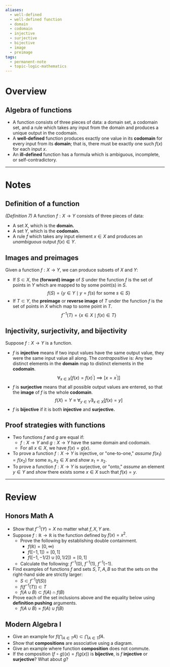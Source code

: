 ```yaml
---
aliases:
  - well-defined
  - well-defined function
  - domain
  - codomain
  - injective
  - surjective
  - bijective
  - image
  - preimage
tags:
  - permanent-note
  - topic-logic-mathematics
---
```

# Overview

## Algebra of functions

- A function consists of three pieces of data: a domain set, a codomain set, and a rule which takes any input from the domain and produces a unique output in the codomain.
- A **well-defined** function produces exactly one value in its **codomain** for every input from its **domain**; that is, there must be exactly one such $f(x)$ for each input $x$.
- An **ill-defined** function has a formula which is ambiguous, incomplete, or self-contradictory.

---
# Notes

## Definition of a function


*(Definition 7)* A function $f: X \to Y$ consists of three pieces of data:
- A set $X$, which is the **domain.**
- A set $Y$, which is the **codomain.**
- A rule $f$ which takes any input element $x \in X$ and produces an *unambiguous* output $f(x) \in Y$. 

## Images and preimages
Given a function $f:X \to Y$, we can produce subsets of $X$ and $Y$:

- If $S \subset X$, the **(forward) image** of $S$ under the function $f$ is the set of points in $Y$ which are mapped to by some point(s) in $S$.
$$ f(S) = \{y \in Y \mid y = f(s) \text{ for some } s \in S \}$$
- If $T \subset Y$, the **preimage** or **reverse image** of $T$ under the function $f$ is the set of points in $X$ which map to some point in $T$.
$$ f^{-1}(T) = \{x \in X \mid f(x) \in T \} $$

## Injectivity, surjectivity, and bijectivity
Suppose $f : X \to Y$ is a function.

- $f$ is **injective** means if two input values have the same output value, they were the same input value all along. The *contrapositive* is: Any two distinct elements in the **domain** map to distinct elements in the **codomain**.
$$ \forall_{x \in X} [f(x) = f(x)^\prime] \implies [x = x^\prime]]$$
- $f$ is **surjective** means that all possible output values are entered, so that the **image** of $f$ is the whole **codomain**.
$$ f(X) = Y \equiv \forall_{y\in Y}\exists_{x\in X}[f(x) = y] $$
- $f$ is **bijective** if it is both **injective** and **surjective.**

## Proof strategies with functions

- Two functions $f$ and $g$ are equal if:
	- $f: X \to Y$ and $g: X \to Y$ have the same domain and codomain.
	- For all $x \in X$, we have $f(x) = g(x)$.
- To prove a function $f: X \to Y$ is injective, or "one-to-one," *assume* $f(x_1) = f(x_2)$ for some $x_1, x_2 \in X$ and *show* $x_1 = x_2$.
- To prove a function $f: X \to Y$ is surjective, or "onto," *assume* an element $y \in Y$ and *show* there exists some $x \in X$ such that $f(x) = y$.

---

# Review

## Honors Math A

- Show that $f^{-1}(Y) = X$ no matter what $f,X,Y$ are.
- Suppose $f: \mathbb R \to \mathbb R$ is the function defined by $f(x) = x^2$. 
	- Prove the following by establishing double containment.
		- $f(\mathbb R) = [0, \infty)$
		- $f([-1,1]) = [0,1]$
		- $f([-1, -1/2) \cup [0, 1/2]) = [0,1]$
	- Calculate the following: $f^{-1} (0)$, $f^{-1}(1)$, $f^{-1}(-1)$.
- Find examples of functions $f$ and sets $S,T,A,B$ so that the sets on the right-hand side are strictly larger:
	- $S \subset f^{-1}(f(S))$
	- $f(f^{-1}(T)) \subset T$
	- $f(A \cup B) \subset f(A) \cap f(B)$
- Prove each of the set inclusions above and the equality below using **definition pushing** arguments.
	- $f(A\cup B) = f(A) \cup f(B)$

## Modern Algebra I
- Give an example for $f(\bigcap_{A \in T}A) \subset \bigcap_{A \in T} fA$.
- Show that **compositions** are associative using a diagram.
- Give an example where function **composition** does not commute.
- If the composition $(f \circ g)(x) = f(g(x))$ is **bijective**, is $f$ **injective** or **surjective**? What about $g$?